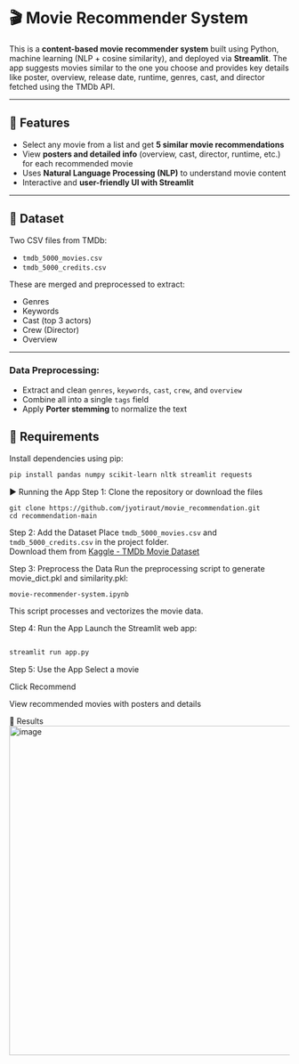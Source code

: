 # 🎬 Movie Recommender System

This is a **content-based movie recommender system** built using Python, machine learning (NLP + cosine similarity), and deployed via **Streamlit**. The app suggests movies similar to the one you choose and provides key details like poster, overview, release date, runtime, genres, cast, and director fetched using the TMDb API.

---

## 🚀 Features

- Select any movie from a list and get **5 similar movie recommendations**
- View **posters and detailed info** (overview, cast, director, runtime, etc.) for each recommended movie
- Uses **Natural Language Processing (NLP)** to understand movie content
- Interactive and **user-friendly UI with Streamlit**

---

## 📁 Dataset

Two CSV files from TMDb:

- `tmdb_5000_movies.csv`
- `tmdb_5000_credits.csv`

These are merged and preprocessed to extract:

- Genres  
- Keywords  
- Cast (top 3 actors)  
- Crew (Director)  
- Overview  

---



### Data Preprocessing:

- Extract and clean `genres`, `keywords`, `cast`, `crew`, and `overview`
- Combine all into a single `tags` field
- Apply **Porter stemming** to normalize the text


## 🧪 Requirements

Install dependencies using pip:

```bash
pip install pandas numpy scikit-learn nltk streamlit requests
```



▶️ Running the App
Step 1: Clone the repository or download the files
```
git clone https://github.com/jyotiraut/movie_recommendation.git
cd recommendation-main
```
Step 2: Add the Dataset
Place `tmdb_5000_movies.csv` and `tmdb_5000_credits.csv` in the project folder.  
Download them from [Kaggle - TMDb Movie Dataset](https://www.kaggle.com/datasets/tmdb/tmdb-movie-dataset)


Step 3: Preprocess the Data
Run the preprocessing script to generate movie_dict.pkl and similarity.pkl:

```bash
movie-recommender-system.ipynb
```
This script processes and vectorizes the movie data.

Step 4: Run the App
Launch the Streamlit web app:

```bash

streamlit run app.py
```
Step 5: Use the App
Select a movie

Click Recommend

View recommended movies with posters and details

📸 Results
<img width="592" alt="image" src="https://github.com/user-attachments/assets/9649711c-d4ff-4aed-86bc-3447244939be" />
